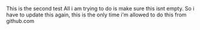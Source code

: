 This is the second test
All i am trying to do is make sure this isnt empty.
So i have to update this again, this is the only time i'm allowed to do this from github.com
